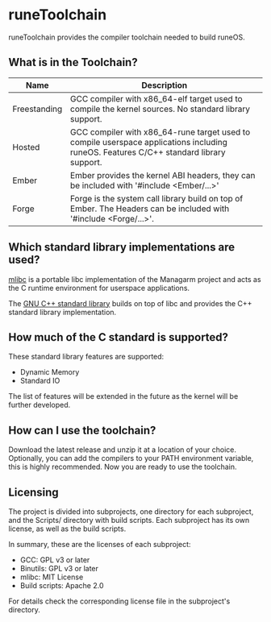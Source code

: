 # runeToolchain

runeToolchain provides the compiler toolchain needed to build runeOS.

## What is in the Toolchain?

| Name         | Description                                                                                                                            |
|--------------|----------------------------------------------------------------------------------------------------------------------------------------|
| Freestanding | GCC compiler with x86_64-elf target used to compile the kernel sources. No standard library support.                                   |
| Hosted       | GCC compiler with x86_64-rune target used to compile userspace applications including runeOS. Features C/C++ standard library support. |
| Ember        | Ember provides the kernel ABI headers, they can be included with '#include <Ember/...>'                                                |
| Forge        | Forge is the system call library build on top of Ember. The Headers can be included with '#include <Forge/...>'.                       |

## Which standard library implementations are used?

[mlibc](https://github.com/managarm/mlibc) is a portable libc implementation of the Managarm project and acts as the
C runtime environment for userspace applications.

The [GNU C++ standard library](https://gcc.gnu.org/onlinedocs/libstdc++/) builds on top of libc and provides the
C++ standard library implementation.

## How much of the C standard is supported?

These standard library features are supported:

- Dynamic Memory
- Standard IO

The list of features will be extended in the future as the kernel will be further developed.

## How can I use the toolchain?

Download the latest release and unzip it at a location of your choice. Optionally, you can add the compilers to your
PATH environment variable, this is highly recommended. Now you are ready to use the toolchain.

## Licensing

The project is divided into subprojects, one directory for each subproject, and the Scripts/ directory with build 
scripts. Each subproject has its own license, as well as the build scripts.

In summary, these are the licenses of each subproject:

- GCC: GPL v3 or later
- Binutils: GPL v3 or later
- mlibc: MIT License
- Build scripts: Apache 2.0

For details check the corresponding license file in the subproject's directory.